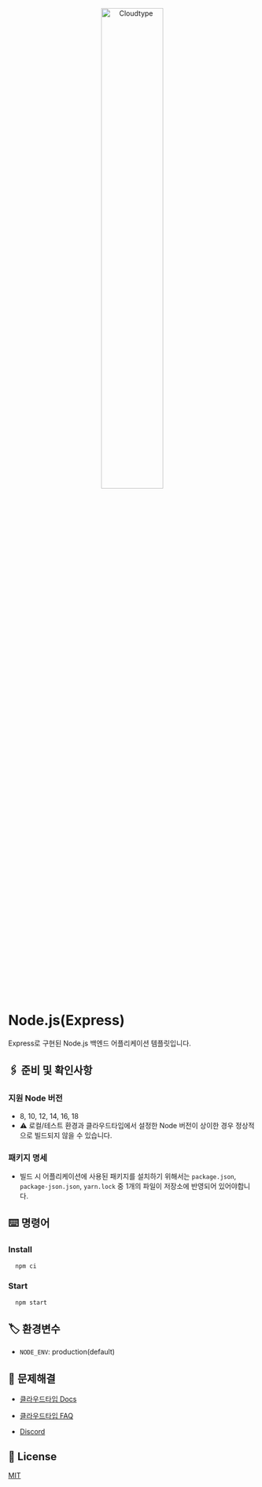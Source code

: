 <br/>
<br/>

<p align="center">
<img src="https://files.cloudtype.io/logo/cloudtype-logo-horizontal-black.png" width="50%" alt="Cloudtype"/>
</p>

<br/>
<br/>

# Node.js(Express)

Express로 구현된 Node.js 백엔드 어플리케이션 템플릿입니다.

## 🖇️ 준비 및 확인사항

### 지원 Node 버전

- 8, 10, 12, 14, 16, 18
- ⚠️ 로컬/테스트 환경과 클라우드타입에서 설정한 Node 버전이 상이한 경우 정상적으로 빌드되지 않을 수 있습니다.

### 패키지 명세

- 빌드 시 어플리케이션에 사용된 패키지를 설치하기 위해서는 `package.json`, `package-json.json`, `yarn.lock` 중 1개의 파일이 저장소에 반영되어 있어야합니다.

## ⌨️ 명령어

### Install

```bash
  npm ci
```

### Start

```bash
  npm start
```

## 🏷️ 환경변수

- `NODE_ENV`: production(default)

## 💬 문제해결

- [클라우드타입 Docs](https://docs.cloudtype.io/)

- [클라우드타입 FAQ](https://help.cloudtype.io/guide/faq)

- [Discord](https://discord.gg/U7HX4BA6hu)

## 📄 License

[MIT](https://choosealicense.com/licenses/mit/)
